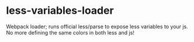 # less-variables-loader
Webpack loader; runs official less/parse to expose less variables to your js. No more defining the same colors in both less and js!
